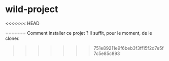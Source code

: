 # wild-project
<<<<<<< HEAD

=======
Comment installer ce projet ?
Il suffit, pour le moment, de le cloner.
>>>>>>> 751e89211e9f6beb3f3ff15f2d7e5f7c5e85c893
